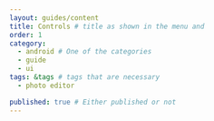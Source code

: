 ```yaml
---
layout: guides/content
title: Controls # title as shown in the menu and 
order: 1
category: 
  - android # One of the categories
  - guide
  - ui
tags: &tags # tags that are necessary
  - photo editor 

published: true # Either published or not 
---
```

